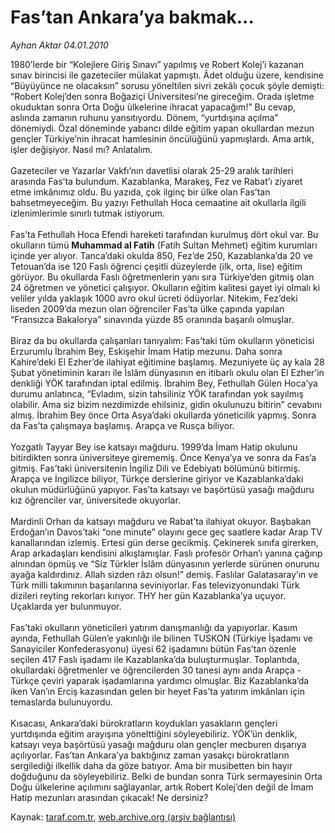 # Fas’tan Ankara’ya bakmak...

*Ayhan Aktar 04.01.2010*

<div class="yazi">1980’lerde bir “Kolejlere Giriş Sınavı” yapılmış ve Robert Kolej’i kazanan sınav birincisi ile gazeteciler mülakat yapmıştı. Âdet olduğu üzere, kendisine “Büyüyünce ne olacaksın” sorusu yöneltilen sivri zekâlı çocuk şöyle demişti: “Robert Kolej’den sonra Boğaziçi Üniversitesi’ne gireceğim. Orada işletme okuduktan sonra Orta Doğu ülkelerine ihracat yapacağım!” Bu cevap, aslında zamanın ruhunu yansıtıyordu. Dönem, “yurtdışına açılma” dönemiydi. Özal döneminde yabancı dilde eğitim yapan okullardan mezun gençler Türkiye’nin ihracat hamlesinin öncülüğünü yapmışlardı. Ama artık, işler değişiyor. Nasıl mı? Anlatalım. <br/><br/>Gazeteciler ve Yazarlar Vakfı’nın davetlisi olarak 25-29 aralık tarihleri arasında Fas’ta bulundum. Kazablanka, Marakeş, Fez ve Rabat’ı ziyaret etme imkânımız oldu. Bu yazıda, çok ilginç bir ülke olan Fas’tan bahsetmeyeceğim. Bu yazıyı Fethullah Hoca cemaatine ait okullarla ilgili izlenimlerimle sınırlı tutmak istiyorum. <br/><br/>Fas’ta Fethullah Hoca Efendi hareketi tarafından kurulmuş dört okul var. Bu okulların tümü <b>Muhammad al Fatih</b> (Fatih Sultan Mehmet) eğitim kurumları içinde yer alıyor. Tanca’daki okulda 850, Fez’de 250, Kazablanka’da 20 ve Tetouan’da ise 120 Faslı öğrenci çeşitli düzeylerde (ilk, orta, lise) eğitim görüyor. Bu okullarda Faslı öğretmenlerin yanı sıra Türkiye’den gitmiş olan 24 öğretmen ve yönetici çalışıyor. Okulların eğitim kalitesi gayet iyi olmalı ki veliler yılda yaklaşık 1000 avro okul ücreti ödüyorlar. Nitekim, Fez’deki liseden 2009’da mezun olan öğrenciler Fas’ta ülke çapında yapılan “Fransızca Bakalorya” sınavında yüzde 85 oranında başarılı olmuşlar. <br/><br/>Biraz da bu okullarda çalışanları tanıyalım: Fas’taki tüm okulların yöneticisi Erzurumlu İbrahim Bey, Eskişehir İmam Hatip mezunu. Daha sonra Kahire’deki El Ezher’de ilahiyat eğitimine başlamış. Mezuniyete üç ay kala 28 Şubat yönetiminin kararı ile İslâm dünyasının en itibarlı okulu olan El Ezher’in denkliği YÖK tarafından iptal edilmiş. İbrahim Bey, Fethullah Gülen Hoca’ya durumu anlatınca, “Evladım, sizin tahsiliniz YÖK tarafından yok sayılmış olabilir. Ama siz bizim nezdimizde ehilsiniz, gidin okulunuzu bitirin” cevabını almış. İbrahim Bey önce Orta Asya’daki okullarda yöneticilik yapmış. Sonra da Fas’ta çalışmaya başlamış. Arapça ve Rusça biliyor. <br/><br/>Yozgatlı Tayyar Bey ise katsayı mağduru. 1999’da İmam Hatip okulunu bitirdikten sonra üniversiteye girememiş. Önce Kenya’ya ve sonra da Fas’a gitmiş. Fas’taki üniversitenin İngiliz Dili ve Edebiyatı bölümünü bitirmiş. Arapça ve İngilizce biliyor, Türkçe derslerine giriyor ve Kazablanka’daki okulun müdürlüğünü yapıyor. Fas’ta katsayı ve başörtüsü yasağı mağduru kız öğrenciler var, üniversitede okuyorlar. <br/><br/>Mardinli Orhan da katsayı mağduru ve Rabat’ta ilahiyat okuyor. Başbakan Erdoğan’ın Davos’taki “one minute” olayını gece geç saatlere kadar Arap TV kanallarından izlemiş. Ertesi gün derse gecikmiş. Çekinerek sınıfa girerken, Arap arkadaşları kendisini alkışlamışlar. Faslı profesör Orhan’ı yanına çağırıp alnından öpmüş ve “Siz Türkler İslâm dünyasının yerlerde sürünen onurunu ayağa kaldırdınız. Allah sizden râzı olsun!” demiş. Faslılar Galatasaray’ın ve Türk milli takımının başarılarına seviniyorlar. Fas televizyonundaki Türk dizileri reyting rekorları kırıyor. THY her gün Kazablanka’ya uçuyor. Uçaklarda yer bulunmuyor. <br/><br/>Fas’taki okulların yöneticileri yatırım danışmanlığı da yapıyorlar. Kasım ayında, Fethullah Gülen’e yakınlığı ile bilinen TUSKON (Türkiye İşadamı ve Sanayiciler Konfederasyonu) üyesi 62 işadamını bütün Fas’tan özenle seçilen 417 Faslı işadamı ile Kazablanka’da buluşturmuşlar. Toplantıda, okullardaki öğretmenler ve öğrencilerden 30 tanesi aynı anda Arapça - Türkçe çeviri yaparak işadamlarına yardımcı olmuşlar. Biz Kazablanka’da iken Van’ın Erciş kazasından gelen bir heyet Fas’ta yatırım imkânları için temaslarda bulunuyordu. <br/><br/>Kısacası, Ankara’daki bürokratların koydukları yasakların gençleri yurtdışında eğitim arayışına yönelttiğini söyleyebiliriz. YÖK’ün denklik, katsayı veya başörtüsü yasağı mağduru olan gençler mecburen dışarıya açılıyorlar. Fas’tan Ankara’ya baktığınız zaman yasakçı bürokratların sergilediği ilkellik daha da göze batıyor. Ama bir musibetten bin hayır doğduğunu da söyleyebiliriz. Belki de bundan sonra Türk sermayesinin Orta Doğu ülkelerine açılımını sağlayanlar, artık Robert Kolej’den değil de İmam Hatip mezunları arasından çıkacak! Ne dersiniz?
              </div>

Kaynak: [taraf.com.tr](http://taraf.com.tr:80/makale/9351.htm), [web.archive.org (arşiv bağlantısı)](http://web.archive.org/web/20100325063145/http://taraf.com.tr:80/makale/9351.htm)
